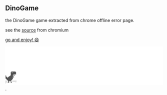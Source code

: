## DinoGame

the DinoGame game extracted from chrome offline error page.

see the [source](https://cs.chromium.org/chromium/src/components/neterror/resources/offline.js?q=t-rex+package:%5Echromium$&dr=C&l=7) from chromium


[go and enjoy! :smile: ](https://dakshcodess.github.io/DinoGame/)

![chrome offline game cast](assets/screenshot.gif).
